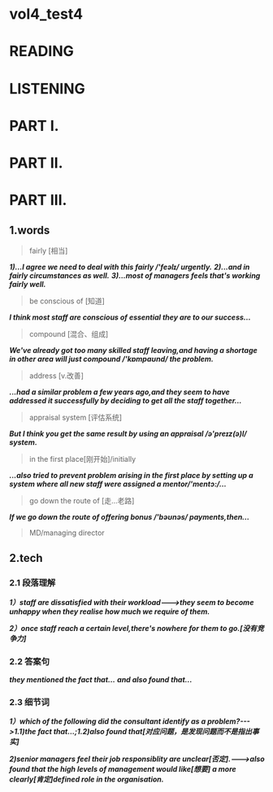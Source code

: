 # vol4_test4
# READING

# LISTENING
# PART I.


# PART II.


# PART III.
## 1.words
> fairly [相当]

***1)...I agree we need to deal with this fairly /'feəlɪ/ urgently.***
***2)...and in fairly circumstances as well.***
***3)...most of managers feels that's working fairly well.***

> be conscious of [知道]

***I think most staff are conscious of essential they are to our success...***

> compound [混合、组成]

***We've already got too many skilled staff leaving,and having a shortage in other area will just compound /'kɒmpaʊnd/ the problem.***

> address [v.改善]

***...had a similar problem a few years ago,and they seem to have addressed it successfully by deciding to get all the staff together...***

> appraisal system [评估系统]

***But I think you get the same result by using an appraisal /ə'preɪz(ə)l/ system.***

> in the first place[刚开始]/initially

***...also tried to prevent problem arising in the first place by setting up a system where all new staff were assigned a mentor/'mentɔ:/...***

> go down the route of [走...老路]

***If we go down the route of offering bonus /'bəʊnəs/ payments,then...***

> MD/managing director

## 2.tech
### 2.1 段落理解
***1）staff are dissatisfied with their workload--->they seem to become unhappy when they realise how much we require of them.***

***2）once staff reach a certain level,there's nowhere for them to go.[没有竞争力]***

### 2.2 答案句
***they mentioned the fact that...***
***and also found that...***

### 2.3 细节词
***1）which of the following did the consultant identify as a problem?--->1.1)the fact that...;1.2)also found that[对应问题，是发现问题而不是指出事实]***

***2)senior managers feel their job responsiblity are unclear[否定].--->also found that the high levels of management would like[想要] a more clearly[肯定]defined role in the organisation.***







